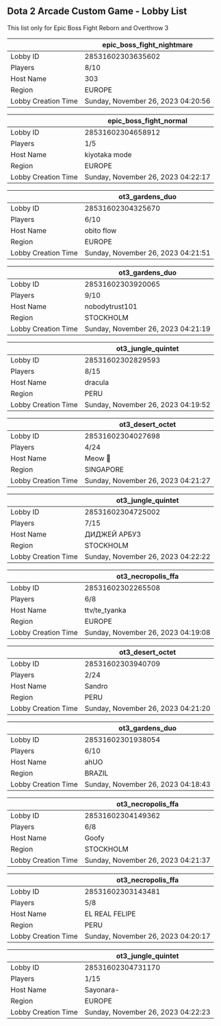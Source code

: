 ## Dota 2 Arcade Custom Game - Lobby List

This list only for Epic Boss Fight Reborn and Overthrow 3

|  | epic_boss_fight_nightmare |
| ------ | ------ |
| Lobby ID | 28531602303635602 |
| Players | 8/10 |
| Host Name | 303 |
| Region | EUROPE |
| Lobby Creation Time | Sunday, November 26, 2023 04:20:56 |


|  | epic_boss_fight_normal |
| ------ | ------ |
| Lobby ID | 28531602304658912 |
| Players | 1/5 |
| Host Name | kiyotaka mode |
| Region | EUROPE |
| Lobby Creation Time | Sunday, November 26, 2023 04:22:17 |


|  | ot3_gardens_duo |
| ------ | ------ |
| Lobby ID | 28531602304325670 |
| Players | 6/10 |
| Host Name | obito flow |
| Region | EUROPE |
| Lobby Creation Time | Sunday, November 26, 2023 04:21:51 |


|  | ot3_gardens_duo |
| ------ | ------ |
| Lobby ID | 28531602303920065 |
| Players | 9/10 |
| Host Name | nobodytrust101 |
| Region | STOCKHOLM |
| Lobby Creation Time | Sunday, November 26, 2023 04:21:19 |


|  | ot3_jungle_quintet |
| ------ | ------ |
| Lobby ID | 28531602302829593 |
| Players | 8/15 |
| Host Name | dracula |
| Region | PERU |
| Lobby Creation Time | Sunday, November 26, 2023 04:19:52 |


|  | ot3_desert_octet |
| ------ | ------ |
| Lobby ID | 28531602304027698 |
| Players | 4/24 |
| Host Name | Meow 🐾 |
| Region | SINGAPORE |
| Lobby Creation Time | Sunday, November 26, 2023 04:21:27 |


|  | ot3_jungle_quintet |
| ------ | ------ |
| Lobby ID | 28531602304725002 |
| Players | 7/15 |
| Host Name | ДИДЖЕЙ АРБУЗ |
| Region | STOCKHOLM |
| Lobby Creation Time | Sunday, November 26, 2023 04:22:22 |


|  | ot3_necropolis_ffa |
| ------ | ------ |
| Lobby ID | 28531602302265508 |
| Players | 6/8 |
| Host Name | ttv/te_tyanka |
| Region | EUROPE |
| Lobby Creation Time | Sunday, November 26, 2023 04:19:08 |


|  | ot3_desert_octet |
| ------ | ------ |
| Lobby ID | 28531602303940709 |
| Players | 2/24 |
| Host Name | Sandro |
| Region | PERU |
| Lobby Creation Time | Sunday, November 26, 2023 04:21:20 |


|  | ot3_gardens_duo |
| ------ | ------ |
| Lobby ID | 28531602301938054 |
| Players | 6/10 |
| Host Name | ahUO |
| Region | BRAZIL |
| Lobby Creation Time | Sunday, November 26, 2023 04:18:43 |


|  | ot3_necropolis_ffa |
| ------ | ------ |
| Lobby ID | 28531602304149362 |
| Players | 6/8 |
| Host Name | Goofy |
| Region | STOCKHOLM |
| Lobby Creation Time | Sunday, November 26, 2023 04:21:37 |


|  | ot3_necropolis_ffa |
| ------ | ------ |
| Lobby ID | 28531602303143481 |
| Players | 5/8 |
| Host Name | EL REAL  FELIPE |
| Region | PERU |
| Lobby Creation Time | Sunday, November 26, 2023 04:20:17 |


|  | ot3_jungle_quintet |
| ------ | ------ |
| Lobby ID | 28531602304731170 |
| Players | 1/15 |
| Host Name | Sayonara- |
| Region | EUROPE |
| Lobby Creation Time | Sunday, November 26, 2023 04:22:23 |


